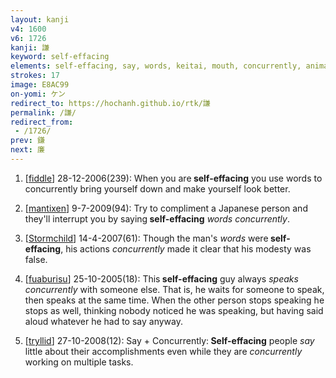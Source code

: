 ```yaml
---
layout: kanji
v4: 1600
v6: 1726
kanji: 謙
keyword: self-effacing
elements: self-effacing, say, words, keitai, mouth, concurrently, animal horns, rake
strokes: 17
image: E8AC99
on-yomi: ケン
redirect_to: https://hochanh.github.io/rtk/謙
permalink: /謙/
redirect_from:
 - /1726/
prev: 鎌
next: 廉
---
```


1) [<a href="http://kanji.koohii.com/profile/fiddle">fiddle</a>] 28-12-2006(239): When you are<strong> self-effacing</strong> you use words to concurrently bring yourself down and make yourself look better.

2) [<a href="http://kanji.koohii.com/profile/mantixen">mantixen</a>] 9-7-2009(94): Try to compliment a Japanese person and they&#039;ll interrupt you by saying<strong> self-effacing</strong> <em>words concurrently</em>.

3) [<a href="http://kanji.koohii.com/profile/Stormchild">Stormchild</a>] 14-4-2007(61): Though the man&#039;s <em>words</em> were<strong> self-effacing</strong>, his actions <em>concurrently</em> made it clear that his modesty was false.

4) [<a href="http://kanji.koohii.com/profile/fuaburisu">fuaburisu</a>] 25-10-2005(18): This<strong> self-effacing</strong> guy always <em>speaks concurrently</em> with someone else. That is, he waits for someone to speak, then speaks at the same time. When the other person stops speaking he stops as well, thinking nobody noticed he was speaking, but having said aloud whatever he had to say anyway.

5) [<a href="http://kanji.koohii.com/profile/tryllid">tryllid</a>] 27-10-2008(12): Say + Concurrently:<strong> Self-effacing</strong> people <em>say</em> little about their accomplishments even while they are <em>concurrently</em> working on multiple tasks.

